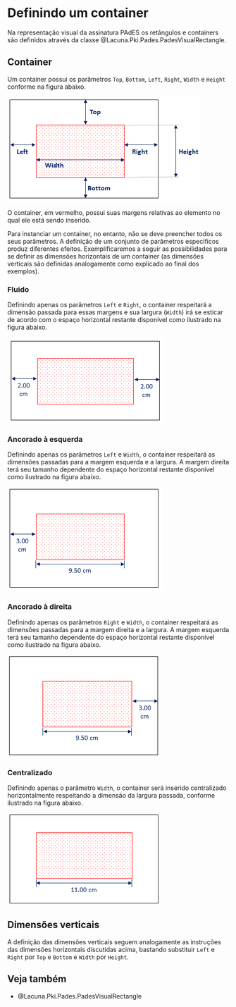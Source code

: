 ﻿# Definindo um container

Na representação visual da assinatura PAdES os retângulos e containers são definidos através da classe
@Lacuna.Pki.Pades.PadesVisualRectangle.

## Container

Um container possui os parâmetros `Top`, `Bottom`, `Left`, `Right`, `Width` e `Height` conforme na figura abaixo.

![PAdES rectangle](../../../../../../images/pki-sdk/pades-rectangle.png)

O container, em vermelho, possui suas margens relativas ao elemento no qual ele está sendo inserido.

Para instanciar um container, no entanto, não se deve preencher todos os seus parâmetros. A definição de um conjunto de
parâmetros específicos produz diferentes efeitos. Exemplificaremos a seguir as possibilidades para se definir as dimensões
horizontais de um container (as dimensões verticais são definidas analogamente como explicado ao final dos exemplos).

### Fluido

Definindo apenas os parâmetros `Left` e `Right`, o container respeitará a dimensão passada para essas margens e sua
largura (`Width`) irá se esticar de acordo com o espaço horizontal restante disponível como ilustrado na figura abaixo.

![PAdES fluid rectangle](../../../../../../images/pki-sdk/fluid.png)

### Ancorado à esquerda

Definindo apenas os parâmetros `Left` e `Width`, o container respeitará as dimensões passadas para a margem esquerda e
a largura. A margem direita terá seu tamanho dependente do espaço horizontal restante disponível como ilustrado na figura
abaixo.

![PAdES left anchored rectangle](../../../../../../images/pki-sdk/left-anchored.png)

### Ancorado à direita

Definindo apenas os parâmetros `Right` e `Width`, o container respeitará as dimensões passadas para a margem direita e
a largura. A margem esquerda terá seu tamanho dependente do espaço horizontal restante disponível como ilustrado na figura
abaixo.

![PAdES right anchored rectangle](../../../../../../images/pki-sdk/right-anchored.png)

### Centralizado

Definindo apenas o parâmetro `Width`, o container será inserido centralizado horizontalmente respeitando a dimensão da
largura passada, conforme ilustrado na figura abaixo.

![PAdES centered rectangle](../../../../../../images/pki-sdk/centered.png)

## Dimensões verticais

A definição das dimensões verticais seguem analogamente as instruções das dimensões horizontais discutidas acima,
bastando substituir `Left` e `Right` por `Top` e `Bottom` e `Width` por `Height`.

## Veja também

* @Lacuna.Pki.Pades.PadesVisualRectangle

